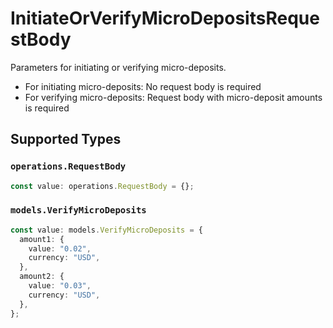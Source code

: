 # InitiateOrVerifyMicroDepositsRequestBody

Parameters for initiating or verifying micro-deposits.
- For initiating micro-deposits: No request body is required
- For verifying micro-deposits: Request body with micro-deposit amounts is required



## Supported Types

### `operations.RequestBody`

```typescript
const value: operations.RequestBody = {};
```

### `models.VerifyMicroDeposits`

```typescript
const value: models.VerifyMicroDeposits = {
  amount1: {
    value: "0.02",
    currency: "USD",
  },
  amount2: {
    value: "0.03",
    currency: "USD",
  },
};
```

